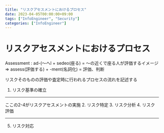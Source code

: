 ```yaml
---
title: "リスクアセスメントにおけるプロセス"
date: 2023-04-05T00:00:00+09:00
tags: ["InfoEngineer", "Security"]
categories: ["InfoEngineer"]
---
```

# リスクアセスメントにおけるプロセス

Assessment : ad-(～へl + sedeo(座る) = ～の近くで座る人が評価するイメージ => assess(評価する) + -ment(名詞化) =  評価、判断

リスクそのものの評価や査定時に行われるプロセスの流れを記述する

1. リスク基準の確立
--- 
ここの2-4がリスクアセスメントの実施
2. リスク特定
3. リスク分析
4. リスク評価

---
5. リスク対応